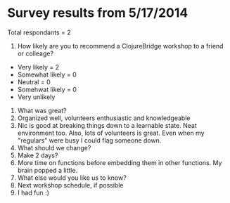 # Survey results from 5/17/2014

Total respondants = 2

1. How likely are you to recommend a ClojureBridge workshop to a friend or colleage?
  * Very likely = 2
  * Somewhat likely = 0
  * Neutral = 0
  * Somehwat likely = 0
  * Very unlikely
1. What was great?
  1. Organized well, volunteers enthusiastic and knowledgeable
  1. Nic is good at breaking things down to a learnable state. Neat environment too. Also, lots of volunteers is great. Even when my "regulars" were busy I could flag someone down.
1. What should we change?
  1. Make 2 days?
  1. More time on functions before embedding them in other functions. My brain popped a little.
1. What else would you like us to know?
  1. Next workshop schedule, if possible
  1. I had fun :)

